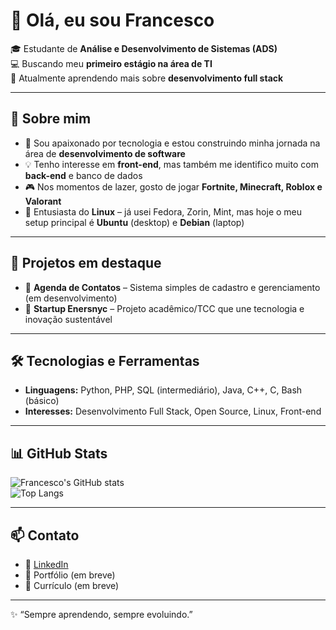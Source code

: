 # 👋 Olá, eu sou Francesco  

🎓 Estudante de **Análise e Desenvolvimento de Sistemas (ADS)**  
💻 Buscando meu **primeiro estágio na área de TI**  
🌱 Atualmente aprendendo mais sobre **desenvolvimento full stack**  

---

## 🚀 Sobre mim  
- 📍 Sou apaixonado por tecnologia e estou construindo minha jornada na área de **desenvolvimento de software**  
- 💡 Tenho interesse em **front-end**, mas também me identifico muito com **back-end** e banco de dados  
- 🎮 Nos momentos de lazer, gosto de jogar **Fortnite, Minecraft, Roblox e Valorant**  
- 🐧 Entusiasta do **Linux** – já usei Fedora, Zorin, Mint, mas hoje o meu setup principal é **Ubuntu** (desktop) e **Debian** (laptop)

---

## 📌 Projetos em destaque  
- 📒 **Agenda de Contatos** – Sistema simples de cadastro e gerenciamento (em desenvolvimento)  
- 🚀 **Startup Enersnyc** – Projeto acadêmico/TCC que une tecnologia e inovação sustentável  

---

## 🛠️ Tecnologias e Ferramentas  
- **Linguagens:** Python, PHP, SQL (intermediário), Java, C++, C, Bash (básico)  
- **Interesses:** Desenvolvimento Full Stack, Open Source, Linux, Front-end  

---

## 📊 GitHub Stats  

![Francesco's GitHub stats](https://github-readme-stats.vercel.app/api?username=SEU_USUARIO&show_icons=true&theme=tokyonight)  
![Top Langs](https://github-readme-stats.vercel.app/api/top-langs/?username=SEU_USUARIO&layout=compact&theme=tokyonight)  

---

## 📫 Contato  
- 💼 [LinkedIn](https://www.linkedin.com/in/SEU-LINKEDIN)  
- 📂 Portfólio (em breve)  
- 📄 Currículo (em breve)  

---

✨ “Sempre aprendendo, sempre evoluindo.”  
